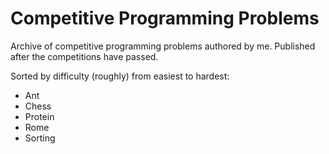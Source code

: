 # Competitive Programming Problems
Archive of competitive programming problems authored by me. Published after the competitions have passed.

Sorted by difficulty (roughly) from easiest to hardest:
* Ant
* Chess
* Protein
* Rome
* Sorting